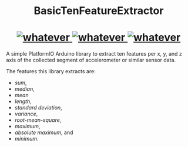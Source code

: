 <h1 align="center">BasicTenFeatureExtractor</h1>

<h1 align="center">
    <div align="center">
        <a href="https://www.espressif.com">
            <img src="https://img.shields.io/badge/ESP32-E7352C.svg?style=for-the-badge&logo=espressif&logoColor=white"  alt="whatever"/>
        </a>
        <a href="https://github.com/Inmoresentum/BasicTenFeaturesExtractor/actions/workflows/test_lib_native.yml">
            <img src="https://github.com/Inmoresentum/BasicTenFeaturesExtractor/actions/workflows/test_lib_native.yml/badge.svg"  alt="whatever"/>
        </a>
        <a href="https://www.arduino.cc/reference/en/libraries/esp8266-framework/">
            <img src="https://img.shields.io/badge/ESP32 Arduino Framework-00979D?style=for-the-badge&logo=Arduino&logoColor=white"  alt="whatever"/>
        </a>
    </div>
</h1>

A simple PlatformIO Arduino library to extract ten features per x, y,
and z axis of the collected segment of accelerometer or similar sensor data.

The features this library extracts are:

* *sum*,
* *median*,
* *mean*
* *length*,
* *standard deviation*,
* *variance*,
* *root-mean-square*,
* *maximum*,
* *absolute maximum*, and
* *minimum*.
